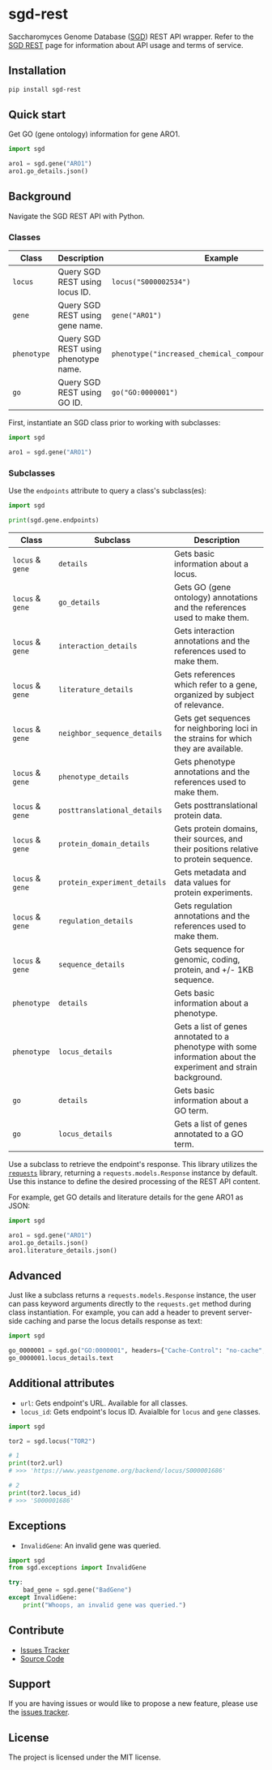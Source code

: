 # sgd-rest

Saccharomyces Genome Database ([SGD](https://www.yeastgenome.org/)) REST API wrapper. Refer to the [SGD REST](https://www.yeastgenome.org/api/doc) page for information about API usage and terms of service.

## Installation

```bash
pip install sgd-rest
```

## Quick start

Get GO (gene ontology) information for gene ARO1.

```python
import sgd

aro1 = sgd.gene("ARO1")
aro1.go_details.json()
```

## Background

Navigate the SGD REST API with Python.

### Classes

| Class | Description | Example |
| ----- | ----------- | ------- |
| `locus` | Query SGD REST using locus ID. | `locus("S000002534")` |
| `gene` | Query SGD REST using gene name. | `gene("ARO1")` |
| `phenotype` | Query SGD REST using phenotype name. | `phenotype("increased_chemical_compound_accumulation")` |
| `go` | Query SGD REST using GO ID. | `go("GO:0000001")` |

First, instantiate an SGD class prior to working with subclasses:

```python
import sgd

aro1 = sgd.gene("ARO1")
```

### Subclasses

Use the `endpoints` attribute to query a class's subclass(es):

```python
import sgd

print(sgd.gene.endpoints)
```

| Class | Subclass | Description |
| ----- | -------- | ----------- |
| `locus` & `gene` | `details` | Gets basic information about a locus.
| `locus` & `gene` | `go_details` | Gets GO (gene ontology) annotations and the references used to make them.
| `locus` & `gene` | `interaction_details` | Gets interaction annotations and the references used to make them.
| `locus` & `gene` | `literature_details` | Gets references which refer to a gene, organized by subject of relevance.
| `locus` & `gene` | `neighbor_sequence_details` | Gets get sequences for neighboring loci in the strains for which they are available.
| `locus` & `gene` | `phenotype_details` | Gets phenotype annotations and the references used to make them.
| `locus` & `gene` | `posttranslational_details` | Gets posttranslational protein data.
| `locus` & `gene` | `protein_domain_details` | Gets protein domains, their sources, and their positions relative to protein sequence.
| `locus` & `gene` | `protein_experiment_details` | Gets metadata and data values for protein experiments.
| `locus` & `gene` | `regulation_details` | Gets regulation annotations and the references used to make them.
| `locus` & `gene` | `sequence_details` | Gets sequence for genomic, coding, protein, and +/- 1KB sequence.
| `phenotype` | `details` | Gets basic information about a phenotype.
| `phenotype` | `locus_details` | Gets a list of genes annotated to a phenotype with some information about the experiment and strain background.
| `go` | `details` | Gets basic information about a GO term.
| `go` | `locus_details` | Gets a list of genes annotated to a GO term.

Use a subclass to retrieve the endpoint's response. This library utilizes the [`requests`](https://github.com/psf/requests) library, returning a `requests.models.Response` instance by default. Use this instance to define the desired processing of the REST API content.

For example, get GO details and literature details for the gene ARO1 as JSON:

```python
import sgd

aro1 = sgd.gene("ARO1")
aro1.go_details.json()
aro1.literature_details.json()
```

## Advanced

Just like a subclass returns a `requests.models.Response` instance, the user can pass keyword arguments directly to the `requests.get` method during class instantiation. For example, you can add a header to prevent server-side caching and parse the locus details response as text:

```python
import sgd

go_0000001 = sgd.go("GO:0000001", headers={"Cache-Control": "no-cache", "Pragma": "no-cache"})
go_0000001.locus_details.text
```

## Additional attributes

* `url`: Gets endpoint's URL. Available for all classes.
* `locus_id`: Gets endpoint's locus ID. Avaialble for `locus` and `gene` classes.

```python
import sgd

tor2 = sgd.locus("TOR2")

# 1 
print(tor2.url)
# >>> 'https://www.yeastgenome.org/backend/locus/S000001686'

# 2
print(tor2.locus_id)
# >>> 'S000001686'
```

## Exceptions

* `InvalidGene`: An invalid gene was queried.

```python
import sgd
from sgd.exceptions import InvalidGene

try:
    bad_gene = sgd.gene("BadGene")
except InvalidGene:
    print("Whoops, an invalid gene was queried.")
```

## Contribute

* [Issues Tracker](https://github.com/irahorecka/sgd-rest/issues)
* [Source Code](https://github.com/irahorecka/sgd-rest/tree/master/sgd)

## Support

If you are having issues or would like to propose a new feature, please use the [issues tracker](https://github.com/irahorecka/sgd-rest/issues).

## License

The project is licensed under the MIT license.
